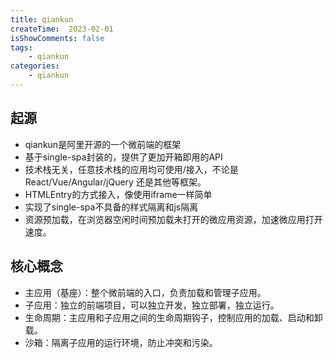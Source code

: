 ```yaml
---
title: qiankun
createTime:  2023-02-01
isShowComments: false
tags:
    - qiankun
categories:
    - qiankun
---
```


## 起源

- qiankun是阿里开源的一个微前端的框架
- 基于single-spa封装的，提供了更加开箱即用的API
- 技术栈无关，任意技术栈的应用均可使用/接入，不论是 React/Vue/Angular/jQuery 还是其他等框架。
- HTMLEntry的方式接入，像使用iframe一样简单
- 实现了single-spa不具备的样式隔离和js隔离
- 资源预加载，在浏览器空闲时间预加载未打开的微应用资源，加速微应用打开速度。

## 核心概念

- 主应用（基座）：整个微前端的入口，负责加载和管理子应用。
- 子应用：独立的前端项目，可以独立开发，独立部署，独立运行。
- 生命周期：主应用和子应用之间的生命周期钩子，控制应用的加载、启动和卸载。
- 沙箱：隔离子应用的运行环境，防止冲突和污染。
